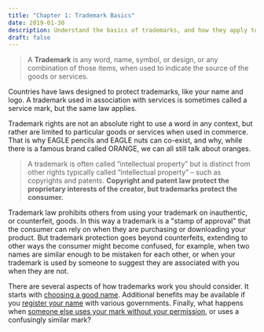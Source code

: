 ```yaml
---
title: "Chapter 1: Trademark Basics"
date: 2019-01-30
description: Understand the basics of trademarks, and how they apply to picking a name and logo for your project.
draft: false
---
```


>A **Trademark** is any word, name, symbol, or design, or any combination of those items, when used to indicate the source of the goods or services.

Countries have laws designed to protect trademarks, like your name and logo. A trademark used in association with services is sometimes called a service mark, but the same law applies.

Trademark rights are not an absolute right to use a word in any context, but rather are limited to particular goods or services when used in commerce. That is why EAGLE pencils and EAGLE nuts can co-exist, and why, while there is a famous brand called ORANGE, we can all still talk about oranges.

>A trademark is often called “intellectual property” but is distinct from other rights typically called “intellectual property” – such as copyrights and patents. **Copyright and patent law protect the proprietary interests of the creator, but trademarks protect the consumer.**

Trademark law prohibits others from using your trademark on inauthentic, or counterfeit, goods. In this way a trademark is a "stamp of approval" that the consumer can rely on when they are purchasing or downloading your product. But trademark protection goes beyond counterfeits, extending to other ways the consumer might become confused, for example, when two names are similar enough to be mistaken for each other, or when your trademark is used by someone to suggest they are associated with you when they are not.

There are several aspects of how trademarks work you should consider. It starts with [choosing a good name](https://fossmarks.org/post/choosingname/). Additional benefits may be available if you [register your name](https://fossmarks.org/post/5registration/) with various governments. Finally, what happens when [someone else uses your mark without your permission](https://fossmarks.org/post/7infringement/), or uses a confusingly similar mark?

